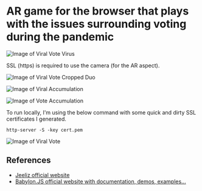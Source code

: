 # AR game for the browser that plays with the issues surrounding voting during the pandemic

![Image of Viral Vote Virus](http://caitlinandmisha.com/viralvote/textures/Covid19-2.png)

SSL (https) is required to use the camera (for the AR aspect).

![Image of Viral Vote Cropped Duo](https://caitlinandmisha.com/viralvote/screenshots/ViralVote%20cropped%20Screen%20Shot%202020-04-02%20at%2011.36.51%20PM%20copy.png)


![Image of Viral Accumulation](https://caitlinandmisha.com/viralvote/screenshots/ViralVote%20Screen%20Shot%202020-04-03%20at%207.26.52%20PM.png)

![Image of Vote Accumulation](https://caitlinandmisha.com/viralvote/screenshots/ViralVote%20Screen%20Shot%202020-04-03%20at%207.26.00%20PM.png)

To run locally, I'm using the below command with some quick and dirty SSL certificates I generated.
```
http-server -S -key cert.pem
```

![Image of Viral Vote](http://caitlinandmisha.com/viralvote/textures/viralVote.png) 


## References
* [Jeeliz official website](https://jeeliz.com)
* [Babylon.JS official website with documentation, demos, examples...](https://www.babylonjs.com/)
